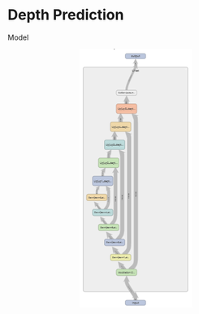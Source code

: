 # **Depth Prediction**

Model


<p align="center"><img src = "https://github.com/Sushmitha-Katti/Monocular-Depth-Estimation-and-Segmentation/blob/master/Assets/unet-depth.png"></p>
